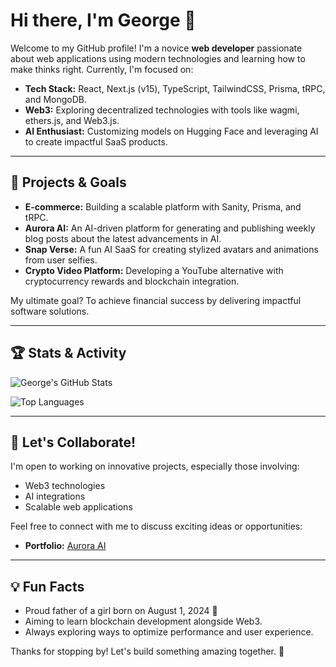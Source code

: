 # Hi there, I'm George 👋

Welcome to my GitHub profile! I'm a novice **web developer** passionate about web applications using modern technologies and learning how to make thinks right. Currently, I'm focused on:

- **Tech Stack:** React, Next.js (v15), TypeScript, TailwindCSS, Prisma, tRPC, and MongoDB.
- **Web3:** Exploring decentralized technologies with tools like wagmi, ethers.js, and Web3.js.
- **AI Enthusiast:** Customizing models on Hugging Face and leveraging AI to create impactful SaaS products.

---

## 🌟 Projects & Goals

- **E-commerce:** Building a scalable platform with Sanity, Prisma, and tRPC.
- **Aurora AI:** An AI-driven platform for generating and publishing weekly blog posts about the latest advancements in AI. 
- **Snap Verse:** A fun AI SaaS for creating stylized avatars and animations from user selfies.
- **Crypto Video Platform:** Developing a YouTube alternative with cryptocurrency rewards and blockchain integration.

My ultimate goal? To achieve financial success by delivering impactful software solutions.

---

## 🏆 Stats & Activity

![George's GitHub Stats](https://github-readme-stats.vercel.app/api?username=92Infinitus92&show_icons=true&theme=radical)

![Top Languages](https://github-readme-stats.vercel.app/api/top-langs/?username=92Infinitus92&layout=compact&theme=radical)

---

## 🔧 Let's Collaborate!

I'm open to working on innovative projects, especially those involving:
- Web3 technologies
- AI integrations
- Scalable web applications

Feel free to connect with me to discuss exciting ideas or opportunities:

- **Portfolio:** [Aurora AI](https://auroraai.net)

---

## 💡 Fun Facts

- Proud father of a girl born on August 1, 2024 🍼
- Aiming to learn blockchain development alongside Web3.
- Always exploring ways to optimize performance and user experience.

Thanks for stopping by! Let's build something amazing together. 🚀

